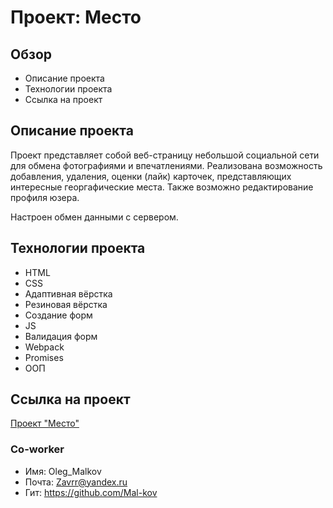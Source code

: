 # Проект: Место

## Обзор

* Описание проекта
* Технологии проекта
* Ссылка на проект

## Описание проекта

Проект представляет собой веб-страницу небольшой социальной сети для обмена фотографиями и впечатлениями.
Реализована возможность добавления, удаления, оценки (лайк) карточек, представляющих интересные георгафические места. Также возможно редактирование профиля юзера.

Настроен обмен данными с сервером.


## Технологии проекта

* HTML
* CSS
* Адаптивная вёрстка
* Резиновая вёрстка
* Создание форм
* JS
* Валидация форм
* Webpack
* Promises
* ООП


## Ссылка на проект

[Проект "Место"](https://lizonkisel.github.io/mesto-project/)


### Co-worker

* Имя: Oleg_Malkov
* Почта: Zavrr@yandex.ru
* Гит: https://github.com/Mal-kov
